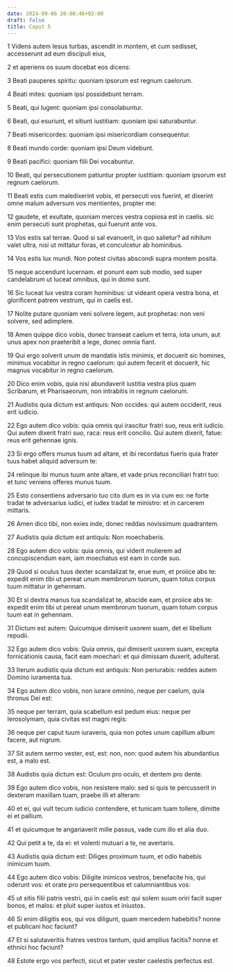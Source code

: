 ```yaml
---
date: 2024-09-06 20:00:46+02:00
draft: false
title: Caput 5
---
```





1 Videns autem Iesus turbas, ascendit in montem, et cum sedisset, accesserunt ad eum discipuli eius,

2 et aperiens os suum docebat eos dicens:

3 Beati pauperes spiritu: quoniam ipsorum est regnum caelorum.

4 Beati mites: quoniam ipsi possidebunt terram.

5 Beati, qui lugent: quoniam ipsi consolabuntur.

6 Beati, qui esuriunt, et sitiunt iustitiam: quoniam ipsi saturabuntur.

7 Beati misericordes: quoniam ipsi misericordiam consequentur.

8 Beati mundo corde: quoniam ipsi Deum videbunt.

9 Beati pacifici: quoniam filii Dei vocabuntur.

10 Beati, qui persecutionem patiuntur propter iustitiam: quoniam ipsorum est regnum caelorum.

11 Beati estis cum maledixerint vobis, et persecuti vos fuerint, et dixerint omne malum adversum vos mentientes, propter me:

12 gaudete, et exultate, quoniam merces vestra copiosa est in caelis. sic enim persecuti sunt prophetas, qui fuerunt ante vos.

13 Vos estis sal terrae. Quod si sal evanuerit, in quo salietur? ad nihilum valet ultra, nisi ut mittatur foras, et conculcetur ab hominibus.

14 Vos estis lux mundi. Non potest civitas abscondi supra montem posita.

15 neque accendunt lucernam. et ponunt eam sub modio, sed super candelabrum ut luceat omnibus, qui in domo sunt.

16 Sic luceat lux vestra coram hominibus: ut videant opera vestra bona, et glorificent patrem vestrum, qui in caelis est.

17 Nolite putare quoniam veni solvere legem, aut prophetas: non veni solvere, sed adimplere.

18 Amen quippe dico vobis, donec transeat caelum et terra, iota unum, aut unus apex non praeteribit a lege, donec omnia fiant.

19 Qui ergo solverit unum de mandatis istis minimis, et docuerit sic homines, minimus vocabitur in regno caelorum: qui autem fecerit et docuerit, hic magnus vocabitur in regno caelorum.

20 Dico enim vobis, quia nisi abundaverit iustitia vestra plus quam Scribarum, et Pharisaeorum, non intrabitis in regnum caelorum.

21 Audistis quia dictum est antiquis: Non occides: qui autem occiderit, reus erit iudicio.

22 Ego autem dico vobis: quia omnis qui irascitur fratri suo, reus erit iudicio. Qui autem dixerit fratri suo, raca: reus erit concilio. Qui autem dixerit, fatue: reus erit gehennae ignis.

23 Si ergo offers munus tuum ad altare, et ibi recordatus fueris quia frater tuus habet aliquid adversum te:

24 relinque ibi munus tuum ante altare, et vade prius reconciliari fratri tuo: et tunc veniens offeres munus tuum.

25 Esto consentiens adversario tuo cito dum es in via cum eo: ne forte tradat te adversarius iudici, et iudex tradat te ministro: et in carcerem mittaris.

26 Amen dico tibi, non exies inde, donec reddas novissimum quadrantem.

27 Audistis quia dictum est antiquis: Non moechaberis.

28 Ego autem dico vobis: quia omnis, qui viderit mulierem ad concupiscendum eam, iam moechatus est eam in corde suo.

29 Quod si oculus tuus dexter scandalizat te, erue eum, et proiice abs te: expedit enim tibi ut pereat unum membrorum tuorum, quam totus corpus tuum mittatur in gehennam.

30 Et si dextra manus tua scandalizat te, abscide eam, et proiice abs te: expedit enim tibi ut pereat unum membrorum tuorum, quam totum corpus tuum eat in gehennam.

31 Dictum est autem: Quicumque dimiserit uxorem suam, det ei libellum repudii.

32 Ego autem dico vobis: Quia omnis, qui dimiserit uxorem suam, excepta fornicationis causa, facit eam moechari: et qui dimissam duxerit, adulterat.

33 Iterum audistis quia dictum est antiquis: Non periurabis: reddes autem Domino iuramenta tua.

34 Ego autem dico vobis, non iurare omnino, neque per caelum, quia thronus Dei est:

35 neque per terram, quia scabellum est pedum eius: neque per Ierosolymam, quia civitas est magni regis:

36 neque per caput tuum iuraveris, quia non potes unum capillum album facere, aut nigrum.

37 Sit autem sermo vester, est, est: non, non: quod autem his abundantius est, a malo est.

38 Audistis quia dictum est: Oculum pro oculo, et dentem pro dente.

39 Ego autem dico vobis, non resistere malo: sed si quis te percusserit in dexteram maxillam tuam, praebe illi et alteram:

40 et ei, qui vult tecum iudicio contendere, et tunicam tuam tollere, dimitte ei et pallium.

41 et quicumque te angariaverit mille passus, vade cum illo et alia duo.

42 Qui petit a te, da ei: et volenti mutuari a te, ne avertaris.

43 Audistis quia dictum est: Diliges proximum tuum, et odio habebis inimicum tuum.

44 Ego autem dico vobis: Diligite inimicos vestros, benefacite his, qui oderunt vos: et orate pro persequentibus et calumniantibus vos:

45 ut sitis filii patris vestri, qui in caelis est: qui solem suum oriri facit super bonos, et malos: et pluit super iustos et iniustos.

46 Si enim diligitis eos, qui vos diligunt, quam mercedem habebitis? nonne et publicani hoc faciunt?

47 Et si salutaveritis fratres vestros tantum, quid amplius facitis? nonne et ethnici hoc faciunt?

48 Estote ergo vos perfecti, sicut et pater vester caelestis perfectus est.


